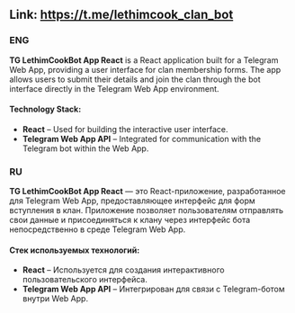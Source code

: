 Link: https://t.me/lethimcook_clan_bot
---
### **ENG**  
**TG LethimCookBot App React** is a React application built for a Telegram Web App, providing a user interface for clan membership forms. The app allows users to submit their details and join the clan through the bot interface directly in the Telegram Web App environment.  

#### **Technology Stack:**  
- **React** – Used for building the interactive user interface.  
- **Telegram Web App API** – Integrated for communication with the Telegram bot within the Web App.  

### **RU**  
**TG LethimCookBot App React** — это React-приложение, разработанное для Telegram Web App, предоставляющее интерфейс для форм вступления в клан. Приложение позволяет пользователям отправлять свои данные и присоединяться к клану через интерфейс бота непосредственно в среде Telegram Web App.  

#### **Стек используемых технологий:**  
- **React** – Используется для создания интерактивного пользовательского интерфейса.  
- **Telegram Web App API** – Интегрирован для связи с Telegram-ботом внутри Web App.
